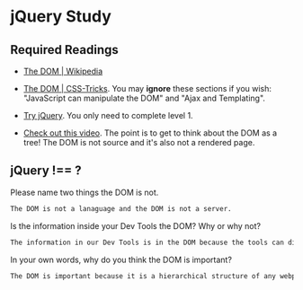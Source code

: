 # jQuery Study

## Required Readings

-   [The DOM | Wikipedia](https://en.wikipedia.org/wiki/Document_Object_Model)

-   [The DOM | CSS-Tricks](https://css-tricks.com/dom/). You may **ignore**
    these sections if you wish: "JavaScript can manipulate the DOM" and "Ajax
    and Templating".

-   [Try jQuery](http://try.jquery.com/). You only need to complete level 1.

-   [Check out this video](https://www.youtube.com/watch?v=n1cKlKM3jYI). The
point is to get to think about the DOM as a tree! The DOM is not source and
it's also not a rendered page.

## jQuery !== ?

Please name two things the DOM is not.

```md
The DOM is not a lanaguage and the DOM is not a server.
```

Is the information inside your Dev Tools the DOM? Why or why not?

```md
The information in our Dev Tools is in the DOM because the tools can display the DOM of our content.  For example, if you inspect the element of a webpage, it will show you the DOM structure of the site.
```

In your own words, why do you think the DOM is important?

```md
The DOM is important because it is a hierarchical structure of any webpage.  By using that structure, it is easy to traverse elements of a site in relation to one another.
```
